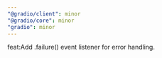 ```yaml
---
"@gradio/client": minor
"@gradio/core": minor
"gradio": minor
---
```


feat:Add .failure() event listener for error handling.
